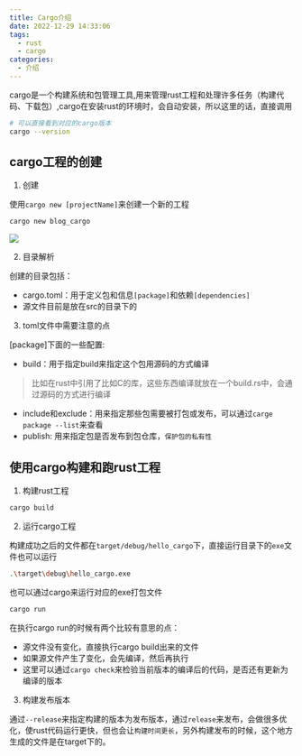 ```yaml
---
title: Cargo介绍
date: 2022-12-29 14:33:06
tags:
  - rust
  - cargo
categories:
  - 介绍
---
```


cargo是一个构建系统和包管理工具,用来管理rust工程和处理许多任务（构建代码、下载包）,cargo在安装rust的环境时，会自动安装，所以这里的话，直接调用

``` bash
# 可以直接看到对应的cargo版本
cargo --version
```

## cargo工程的创建

1. 创建

使用`cargo new [projectName]`来创建一个新的工程

``` bash
cargo new blog_cargo
```

![](https://cdn.jsdelivr.net/gh/qitiandear/qtpic/20221229144156.png)

2. 目录解析

创建的目录包括：

- cargo.toml：用于定义包和信息`[package]`和依赖`[dependencies]`
- 源文件目前是放在src的目录下的

3. toml文件中需要注意的点

[package]下面的一些配置:

- build：用于指定build来指定这个包用源码的方式编译

> 比如在rust中引用了比如C的库，这些东西编译就放在一个build.rs中，会通过源码的方式进行编译

- include和exclude：用来指定那些包需要被打包或发布，可以通过`carge package --list`来查看
- publish: 用来指定包是否发布到包仓库，`保护包的私有性`

## 使用cargo构建和跑rust工程

1. 构建rust工程

``` bash
cargo build
```

2. 运行cargo工程

构建成功之后的文件都在`target/debug/hello_cargo`下，直接运行目录下的`exe`文件也可以运行

``` bash
.\target\debug\hello_cargo.exe
```

也可以通过cargo来运行对应的exe打包文件

``` bash
cargo run
```

在执行cargo run的时候有两个比较有意思的点：

- 源文件没有变化，直接执行cargo build出来的文件
- 如果源文件产生了变化，会先编译，然后再执行
- 这里可以通过`cargo check`来检验当前版本的编译后的代码，是否还有更新为编译的版本

3. 构建发布版本

通过`--release`来指定构建的版本为发布版本，通过`release`来发布，会做很多优化，使rust代码运行更快，但也会让`构建时间更长`，另外构建发布的时候，这个地方生成的文件是在target下的。